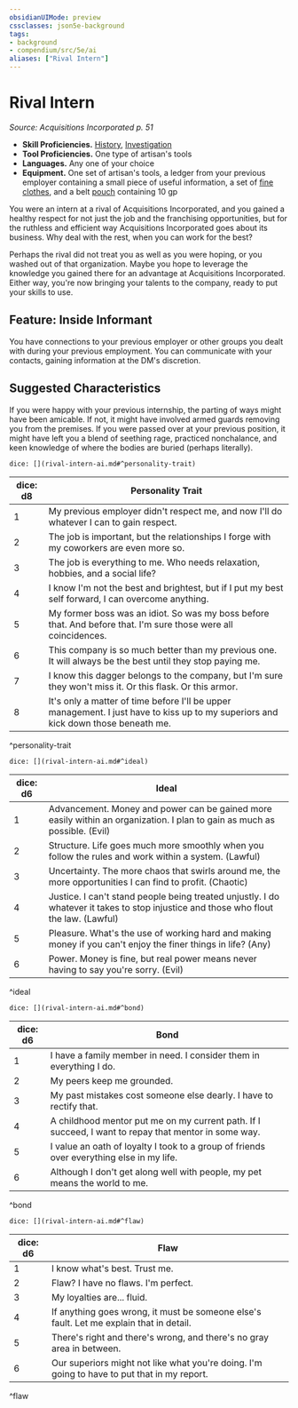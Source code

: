 ```yaml
---
obsidianUIMode: preview
cssclasses: json5e-background
tags:
- background
- compendium/src/5e/ai
aliases: ["Rival Intern"]
---
```

# Rival Intern
*Source: Acquisitions Incorporated p. 51*  

- **Skill Proficiencies.** [History](2-Mechanics/CLI/rules/skills.md#History), [Investigation](2-Mechanics/CLI/rules/skills.md#Investigation)  
- **Tool Proficiencies.** One type of artisan's tools  
- **Languages.** Any one of your choice  
- **Equipment.** One set of artisan's tools, a ledger from your previous employer containing a small piece of useful information, a set of [fine clothes](2-Mechanics/CLI/items/fine-clothes.md), and a belt [pouch](2-Mechanics/CLI/items/pouch.md) containing 10 gp  

You were an intern at a rival of Acquisitions Incorporated, and you gained a healthy respect for not just the job and the franchising opportunities, but for the ruthless and efficient way Acquisitions Incorporated goes about its business. Why deal with the rest, when you can work for the best?

Perhaps the rival did not treat you as well as you were hoping, or you washed out of that organization. Maybe you hope to leverage the knowledge you gained there for an advantage at Acquisitions Incorporated. Either way, you're now bringing your talents to the company, ready to put your skills to use.

## Feature: Inside Informant

You have connections to your previous employer or other groups you dealt with during your previous employment. You can communicate with your contacts, gaining information at the DM's discretion.

## Suggested Characteristics

If you were happy with your previous internship, the parting of ways might have been amicable. If not, it might have involved armed guards removing you from the premises. If you were passed over at your previous position, it might have left you a blend of seething rage, practiced nonchalance, and keen knowledge of where the bodies are buried (perhaps literally).

`dice: [](rival-intern-ai.md#^personality-trait)`

| dice: d8 | Personality Trait |
|----------|-------------------|
| 1 | My previous employer didn't respect me, and now I'll do whatever I can to gain respect. |
| 2 | The job is important, but the relationships I forge with my coworkers are even more so. |
| 3 | The job is everything to me. Who needs relaxation, hobbies, and a social life? |
| 4 | I know I'm not the best and brightest, but if I put my best self forward, I can overcome anything. |
| 5 | My former boss was an idiot. So was my boss before that. And before that. I'm sure those were all coincidences. |
| 6 | This company is so much better than my previous one. It will always be the best until they stop paying me. |
| 7 | I know this dagger belongs to the company, but I'm sure they won't miss it. Or this flask. Or this armor. |
| 8 | It's only a matter of time before I'll be upper management. I just have to kiss up to my superiors and kick down those beneath me. |
^personality-trait

`dice: [](rival-intern-ai.md#^ideal)`

| dice: d6 | Ideal |
|----------|-------|
| 1 | Advancement. Money and power can be gained more easily within an organization. I plan to gain as much as possible. (Evil) |
| 2 | Structure. Life goes much more smoothly when you follow the rules and work within a system. (Lawful) |
| 3 | Uncertainty. The more chaos that swirls around me, the more opportunities I can find to profit. (Chaotic) |
| 4 | Justice. I can't stand people being treated unjustly. I do whatever it takes to stop injustice and those who flout the law. (Lawful) |
| 5 | Pleasure. What's the use of working hard and making money if you can't enjoy the finer things in life? (Any) |
| 6 | Power. Money is fine, but real power means never having to say you're sorry. (Evil) |
^ideal

`dice: [](rival-intern-ai.md#^bond)`

| dice: d6 | Bond |
|----------|------|
| 1 | I have a family member in need. I consider them in everything I do. |
| 2 | My peers keep me grounded. |
| 3 | My past mistakes cost someone else dearly. I have to rectify that. |
| 4 | A childhood mentor put me on my current path. If I succeed, I want to repay that mentor in some way. |
| 5 | I value an oath of loyalty I took to a group of friends over everything else in my life. |
| 6 | Although I don't get along well with people, my pet means the world to me. |
^bond

`dice: [](rival-intern-ai.md#^flaw)`

| dice: d6 | Flaw |
|----------|------|
| 1 | I know what's best. Trust me. |
| 2 | Flaw? I have no flaws. I'm perfect. |
| 3 | My loyalties are... fluid. |
| 4 | If anything goes wrong, it must be someone else's fault. Let me explain that in detail. |
| 5 | There's right and there's wrong, and there's no gray area in between. |
| 6 | Our superiors might not like what you're doing. I'm going to have to put that in my report. |
^flaw